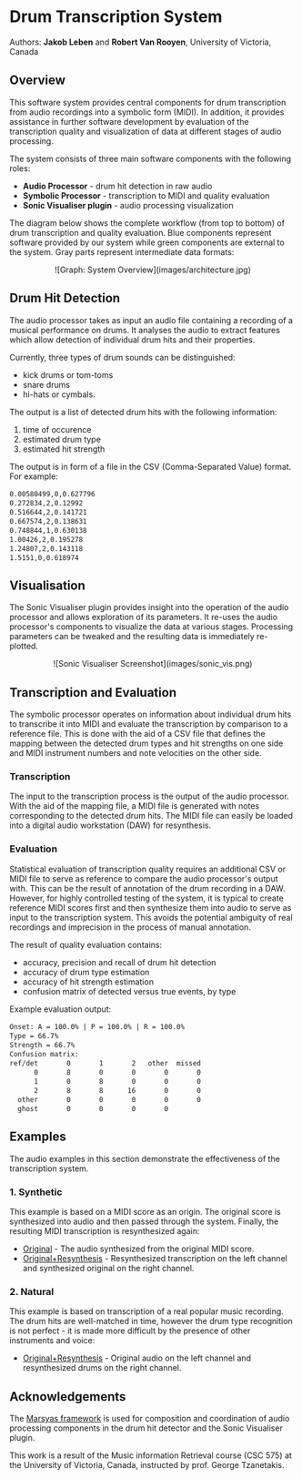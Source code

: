 ---
---

<link rel='stylesheet' href="css/style.css"/>

# Drum Transcription System

Authors: **Jakob Leben** and **Robert Van Rooyen**, University of Victoria,
Canada

## Overview

This software system provides central components for drum transcription from
audio recordings into a symbolic form (MIDI). In addition, it provides
assistance in further software development by evaluation of the transcription
quality and visualization of data at different stages of audio processing.

The system consists of three main software components with the following roles:

- **Audio Processor** - drum hit detection in raw audio
- **Symbolic Processor** - transcription to MIDI and quality evaluation
- **Sonic Visualiser plugin** - audio processing visualization

The diagram below shows the complete workflow (from top to bottom) of
drum transcription and quality evaluation. Blue components represent
software provided by our system while green components are external to the
system. Gray parts represent intermediate data formats:

<div style="text-align:center" markdown="1">
![Graph: System Overview](images/architecture.jpg)
</div>

## Drum Hit Detection

The audio processor takes as input an audio file containing a recording of a
musical performance on drums. It analyses the audio to extract features which
allow detection of individual drum hits and their properties.

Currently, three types of drum sounds can be distinguished:

- kick drums or tom-toms
- snare drums
- hi-hats or cymbals.

The output is a list of detected drum hits with the following information:

1. time of occurence
2. estimated drum type
3. estimated hit strength

The output is in form of a file in the CSV (Comma-Separated Value) format. For
example:

    0.00580499,0,0.627796
    0.272834,2,0.12992
    0.516644,2,0.141721
    0.667574,2,0.138631
    0.748844,1,0.630138
    1.00426,2,0.195278
    1.24807,2,0.143118
    1.5151,0,0.618974

## Visualisation

The Sonic Visualiser plugin provides insight into the operation of the audio
processor and allows exploration of its parameters. It re-uses the audio
processor\'s components to visualize the data at various stages.
Processing parameters can be tweaked and the resulting data is immediately
re-plotted.

<div style="text-align:center" markdown="1">
![Sonic Visualiser Screenshot](images/sonic_vis.png)
</div>

## Transcription and Evaluation

The symbolic processor operates on information about individual drum hits
to transcribe it into MIDI and evaluate the transcription by comparison
to a reference file. This is done with the aid of a CSV file that defines
the mapping between the detected drum types and hit strengths on one side
and MIDI instrument numbers and note velocities on the other side.

### Transcription

The input to the transcription process is the output of the audio processor.
With the aid of the mapping file, a MIDI file is generated with notes
corresponding to the detected drum hits. The MIDI file can easily be loaded into
a digital audio workstation (DAW) for resynthesis.

### Evaluation

Statistical evaluation of transcription quality requires an additional CSV or
MIDI file to serve as reference to compare the audio processor\'s output with.
This can be the result of annotation of the drum recording in a DAW. However,
for highly controlled testing of the system, it is typical to create reference
MIDI scores first and then synthesize them into audio to serve as input to the
transcription system. This avoids the potential ambiguity of real recordings and
imprecision in the process of manual annotation.

The result of quality evaluation contains:

- accuracy, precision and recall of drum hit detection
- accuracy of drum type estimation
- accuracy of hit strength estimation
- confusion matrix of detected versus true events, by type

Example evaluation output:

    Onset: A = 100.0% | P = 100.0% | R = 100.0%
    Type = 66.7%
    Strength = 66.7%
    Confusion matrix:
    ref/det       0       1       2   other  missed
          0       8       0       0       0       0
          1       0       8       0       0       0
          2       8       8      16       0       0
      other       0       0       0       0       0
      ghost       0       0       0       0

## Examples

The audio examples in this section demonstrate the effectiveness of the
transcription system.

### 1. Synthetic

This example is based on a MIDI score as an origin. The original score is
synthesized into audio and then passed through the system. Finally, the
resulting MIDI transcription is resynthesized again:

- [Original](audio/kshtc120.wav) - The audio synthesized from the original MIDI
score.
- [Original+Resynthesis](audio/kshtc120_resynthesis.wav) - Resynthesized
    transcription on the left channel and synthesized original on the right
    channel.

### 2. Natural

This example is based on transcription of a real popular music recording.
The drum hits are well-matched in time, however the drum type recognition is not
perfect - it is made more difficult by the presence of other instruments
and voice:

- [Original+Resynthesis](audio/country00063_resynth.wav) - Original audio
    on the left channel and resynthesized drums on the right channel.


## Acknowledgements

The [Marsyas framework](http://marsyas.info/) is used for composition and
coordination of audio processing components in the drum hit detector and the
Sonic Visualiser plugin.

This work is a result of the Music information Retrieval course (CSC 575)
at the University of Victoria, Canada, instructed by prof. George Tzanetakis.

